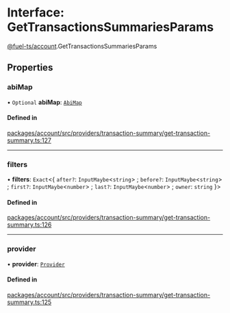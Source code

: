 # Interface: GetTransactionsSummariesParams

[@fuel-ts/account](/api/Account/index).GetTransactionsSummariesParams

## Properties

### abiMap

• `Optional` **abiMap**: [`AbiMap`](/api/Account/index.md#abimap)

#### Defined in

[packages/account/src/providers/transaction-summary/get-transaction-summary.ts:127](https://github.com/FuelLabs/fuels-ts/blob/6c4998c2/packages/account/src/providers/transaction-summary/get-transaction-summary.ts#L127)

___

### filters

• **filters**: `Exact`&lt;{ `after?`: `InputMaybe`&lt;`string`\> ; `before?`: `InputMaybe`&lt;`string`\> ; `first?`: `InputMaybe`&lt;`number`\> ; `last?`: `InputMaybe`&lt;`number`\> ; `owner`: `string`  }\>

#### Defined in

[packages/account/src/providers/transaction-summary/get-transaction-summary.ts:126](https://github.com/FuelLabs/fuels-ts/blob/6c4998c2/packages/account/src/providers/transaction-summary/get-transaction-summary.ts#L126)

___

### provider

• **provider**: [`Provider`](/api/Account/Provider)

#### Defined in

[packages/account/src/providers/transaction-summary/get-transaction-summary.ts:125](https://github.com/FuelLabs/fuels-ts/blob/6c4998c2/packages/account/src/providers/transaction-summary/get-transaction-summary.ts#L125)
